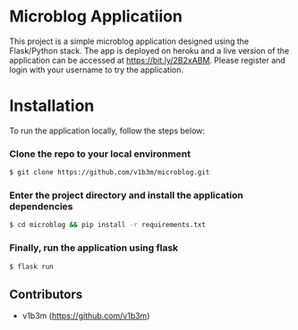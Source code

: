 # Microblog Applicatiion

This project is a simple microblog application designed using the Flask/Python stack. The app is deployed on heroku and a live version of the application can be accessed at https://bit.ly/2B2xABM. Please register and login with your username to try the application.

# Installation

To run the application locally, follow the steps below:

### Clone the repo to your local environment

```sh
$ git clone https://github.com/v1b3m/microblog.git
```

### Enter the project directory and install the application dependencies

```sh
$ cd microblog && pip install -r requirements.txt
```

### Finally, run the application using flask

```sh
$ flask run
```

## Contributors

-   v1b3m (https://github.com/v1b3m)

